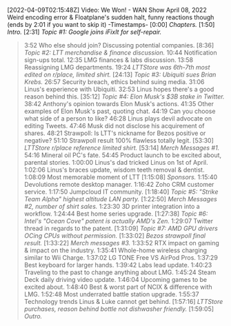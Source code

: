 [2022-04-09T02:15:48Z] Video: We Won! - WAN Show April 08, 2022 
Weird encoding error & Floatplane's sudden halt, funny reactions though (ends by 2:01 if you want to skip it)
-Timestamps-
[0:00] *Chapters.*
[1:50] *Intro.*
[2:31] *Topic #1: Google joins iFixIt for self-repair.*
   > 3:52 Who else should join? Discussing potential companies.
[8:36] *Topic #2: LTT merchandise & finance discussion.*
   > 10:44 Notification sign-ups total.
   > 12:35 LMG finances & labs discussion.
   > 13:58 Reassigning LMG departments.
   > 19:24 *LTTStore was 6th-7th most edited on r/place, limited shirt.*
[24:13] *Topic #3: Ubiquiti sues Brian Krebs.*
   > 26:57 Security breach, ethics behind suing media.
   > 31:06 Linus's experience with Ubiquiti.
   > 32:53 Linus hopes there's a good reason behind this.
[35:12] *Topic #4: Elon Musk's $3B stake in Twitter.*
   > 38:42 Anthony's opinion towards Elon Musk's actions.
   > 41:35 Other examples of Elon Musk's past, quoting chat.
   > 44:19 Can you choose what side of a person to like?
   > 46:28 Linus plays devil advocate on editing Tweets.
   > 47:46 Musk did not disclose his acquirement of shares.
   > 48:21 Strawpoll: Is LTT's nickname for Bezos positive or negative?
   > 51:10 Strawpoll result 100% flawless totally legit.
[53:30] *LTTStore r/place reference limited shirt.*
[53:14] *Merch Messages #1.*
   > 54:16 Mineral oil PC's fate.
   > 54:45 Product launch to be excited about, parental stories.
   > 1:00:00 Linus's dad tricked Linus on 1st of April.
   > 1:02:06 Linus's braces update, wisdom teeth removal & dentist.
   > 1:08:09 Most memorable moment of LTT
[1:15:08] *Sponsors.*
   > 1:15:40 Devolutions remote desktop manager.
   > 1:16:42 Zoho CRM customer service.
   > 1:17:50 Jumpcloud IT community.
[1:18:40] *Topic #5: "Strike Team Alpha" highest altitude LAN party.*
[1:22:50] *Merch Messages #2, number of shirt sales.*
   > 1:23:30 3D printer integration into a workflow.
   > 1:24:44 Best home series upgrade.
[1:27:38] *Topic #6: Intel's "Ocean Cove" patent is actually AMD's Zen.*
   > 1:29:07 Twitter thread in regards to the patent.
[1:31:09] *Topic #7: AMD GPU drivers OCing CPUs without permission.*
[1:33:02] *Bezos strawpoll final result.*
[1:33:22] *Merch messages #3.*
   > 1:33:52 RTX impact on gaming & impact on the industry.
   > 1:35:41 Whole-home wireless charging similar to Wii Charge.
   > 1:37:02 LG TONE Free VS AirPod Pros.
   > 1:37:29 Best keyboard for larger hands.
   > 1:39:42 Labs lead update.
   > 1:40:23 Traveling to the past to change anything about LMG.
   > 1:45:24 Steam Deck daily driving video update.
   > 1:46:04 Upcoming games to be excited about.
   > 1:48:40 Best & worst part of NCIX & difference with LMG.
   > 1:52:48 Most underrated battle station upgrade.
   > 1:55:37 Technology trends Linus & Luke cannot get behind.
[1:57:16] *LTTStore purchases, reason behind bottle not dishwasher friendly.*
[1:59:05] *Outro.*

